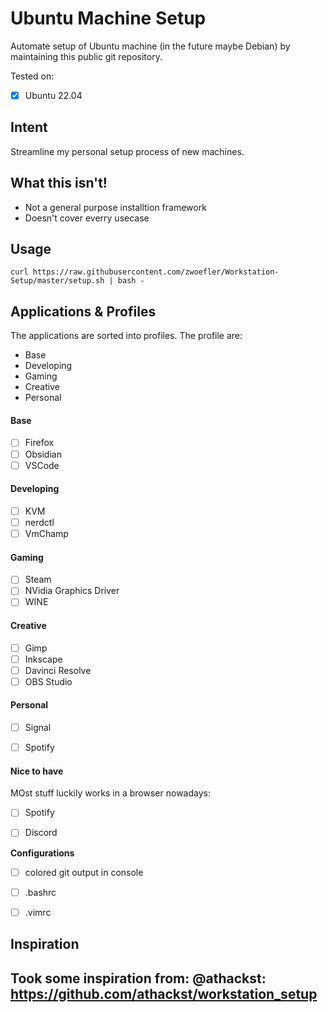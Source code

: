 # Ubuntu Machine Setup 

Automate setup of Ubuntu machine (in the future maybe Debian) by maintaining this public git repository.

Tested on:
- [X] Ubuntu 22.04

## Intent
Streamline my personal setup process of new machines.

## What this isn't!
- Not a general purpose installtion framework
- Doesn't cover everry usecase


## Usage
```SHELL
curl https://raw.githubusercontent.com/zwoefler/Workstation-Setup/master/setup.sh | bash -
```


## Applications & Profiles
The applications are sorted into profiles.
The profile are:
- Base
- Developing
- Gaming
- Creative
- Personal

#### Base
- [ ] Firefox
- [ ] Obsidian
- [ ] VSCode

#### Developing
- [ ] KVM
- [ ] nerdctl
- [ ] VmChamp

#### Gaming
- [ ] Steam
- [ ] NVidia Graphics Driver
- [ ] WINE

#### Creative
- [ ] Gimp
- [ ] Inkscape
- [ ] Davinci Resolve
- [ ] OBS Studio

#### Personal
- [ ] Signal
- [ ] Spotify


#### Nice to have
MOst stuff luckily works in a browser nowadays:
- [ ] Spotify
- [ ] Discord


**Configurations**
- [ ] colored git output in console
- [ ] .bashrc
- [ ] .vimrc


## Inspiration
Took some inspiration from: @athackst: https://github.com/athackst/workstation_setup
- 
